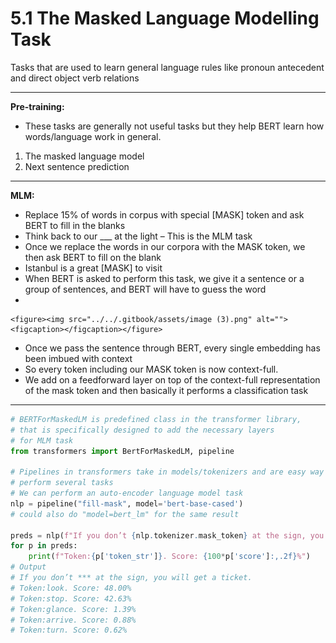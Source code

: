 # 5.1 The Masked Language Modelling Task

Tasks that are used to learn general language rules like pronoun antecedent and direct object verb relations

***

**Pre-training:**

* These tasks are generally not useful tasks but they help BERT learn how words/language work in general.

1. The masked language model
2. Next sentence prediction

***

**MLM:**

* Replace 15% of words in corpus with special \[MASK] token and ask BERT to fill in the blanks
* Think back to our \_\_\_ at the light – This is the MLM task
* Once we replace the words in our corpora with the MASK token, we then ask BERT to fill on the blank
* Istanbul is a great \[MASK] to visit
* When BERT is asked to perform this task, we give it a sentence or a group of sentences, and BERT will have to guess the word
*

    <figure><img src="../../.gitbook/assets/image (3).png" alt=""><figcaption></figcaption></figure>
* Once we pass the sentence through BERT, every single embedding has been imbued with context
* So every token including our MASK token is now context-full.
* We add on a feedforward layer on top of the context-full representation of the mask token and then basically it performs a classification task

***

```python
# BERTForMaskedLM is predefined class in the transformer library, 
# that is specifically designed to add the necessary layers
# for MLM task
from transformers import BertForMaskedLM, pipeline
 
# Pipelines in transformers take in models/tokenizers and are easy way to 
# perform several tasks
# We can perform an auto-encoder language model task
nlp = pipeline("fill-mask", model='bert-base-cased')  
# could also do "model=bert_lm" for the same result
 
preds = nlp(f"If you don’t {nlp.tokenizer.mask_token} at the sign, you will get a ticket.")
for p in preds:
    print(f"Token:{p['token_str']}. Score: {100*p['score']:,.2f}%")
# Output
# If you don’t *** at the sign, you will get a ticket.
# Token:look. Score: 48.00%
# Token:stop. Score: 42.63%
# Token:glance. Score: 1.39%
# Token:arrive. Score: 0.88%
# Token:turn. Score: 0.62%
```

&#x20;

&#x20;

&#x20;

&#x20;
